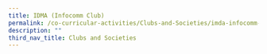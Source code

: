 ```yaml
---
title: IDMA (Infocomm Club)
permalink: /co-curricular-activities/Clubs-and-Societies/imda-infocomm-club
description: ""
third_nav_title: Clubs and Societies
---
```

